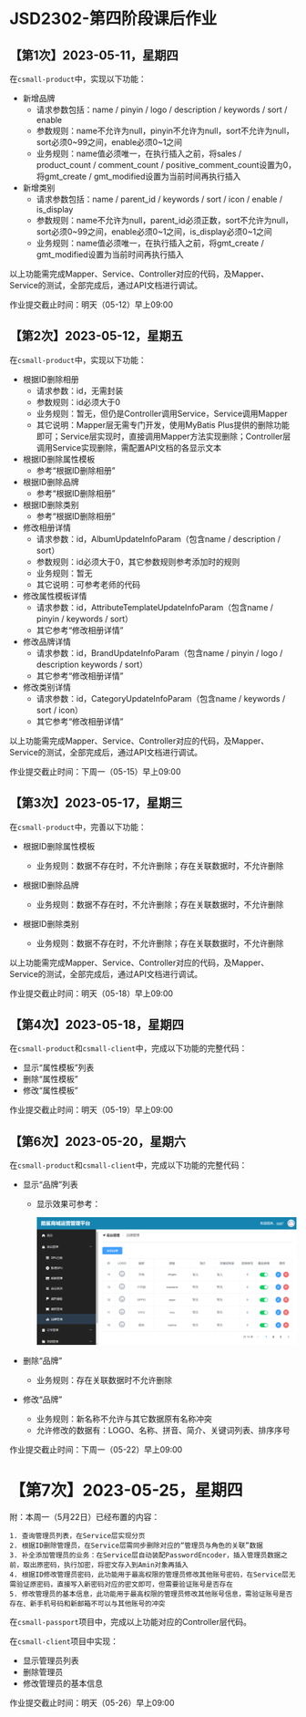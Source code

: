 # JSD2302-第四阶段课后作业

## 【第1次】2023-05-11，星期四

在`csmall-product`中，实现以下功能：

- 新增品牌
  - 请求参数包括：name / pinyin / logo / description / keywords / sort / enable
  - 参数规则：name不允许为null，pinyin不允许为null，sort不允许为null，sort必须0~99之间，enable必须0~1之间
  - 业务规则：name值必须唯一，在执行插入之前，将sales / product_count / comment_count / positive_comment_count设置为0，将gmt_create / gmt_modified设置为当前时间再执行插入
- 新增类别
  - 请求参数包括：name / parent_id / keywords / sort / icon / enable / is_display
  - 参数规则：name不允许为null，parent_id必须正数，sort不允许为null，sort必须0~99之间，enable必须0~1之间，is_display必须0~1之间
  - 业务规则：name值必须唯一，在执行插入之前，将gmt_create / gmt_modified设置为当前时间再执行插入

以上功能需完成Mapper、Service、Controller对应的代码，及Mapper、Service的测试，全部完成后，通过API文档进行调试。

作业提交截止时间：明天（05-12）早上09:00

## 【第2次】2023-05-12，星期五

在`csmall-product`中，实现以下功能：

- 根据ID删除相册
  - 请求参数：id，无需封装
  - 参数规则：id必须大于0
  - 业务规则：暂无，但仍是Controller调用Service，Service调用Mapper
  - 其它说明：Mapper层无需专门开发，使用MyBatis Plus提供的删除功能即可；Service层实现时，直接调用Mapper方法实现删除；Controller层调用Service实现删除，需配置API文档的各显示文本
- 根据ID删除属性模板
  - 参考“根据ID删除相册”
- 根据ID删除品牌
  - 参考“根据ID删除相册”
- 根据ID删除类别
  - 参考“根据ID删除相册”
- 修改相册详情
  - 请求参数：id，AlbumUpdateInfoParam（包含name / description / sort）
  - 参数规则：id必须大于0，其它参数规则参考添加时的规则
  - 业务规则：暂无
  - 其它说明：可参考老师的代码
- 修改属性模板详情
  - 请求参数：id，AttributeTemplateUpdateInfoParam（包含name / pinyin / keywords / sort）
  - 其它参考“修改相册详情”
- 修改品牌详情
  - 请求参数：id，BrandUpdateInfoParam（包含name / pinyin / logo / description keywords / sort）
  - 其它参考“修改相册详情”
- 修改类别详情
  - 请求参数：id，CategoryUpdateInfoParam（包含name / keywords / sort / icon）
  - 其它参考“修改相册详情”

以上功能需完成Mapper、Service、Controller对应的代码，及Mapper、Service的测试，全部完成后，通过API文档进行调试。

作业提交截止时间：下周一（05-15）早上09:00

## 【第3次】2023-05-17，星期三

在`csmall-product`中，完善以下功能：

- 根据ID删除属性模板
  - 业务规则：数据不存在时，不允许删除；存在关联数据时，不允许删除

- 根据ID删除品牌
  - 业务规则：数据不存在时，不允许删除；存在关联数据时，不允许删除
- 根据ID删除类别
  - 业务规则：数据不存在时，不允许删除；存在关联数据时，不允许删除

以上功能需完成Mapper、Service、Controller对应的代码，及Mapper、Service的测试，全部完成后，通过API文档进行调试。

作业提交截止时间：明天（05-18）早上09:00

## 【第4次】2023-05-18，星期四

在`csmall-product`和`csmall-client`中，完成以下功能的完整代码：

- 显示“属性模板”列表
- 删除“属性模板”
- 修改“属性模板”

作业提交截止时间：明天（05-19）早上09:00

## 【第6次】2023-05-20，星期六

在`csmall-product`和`csmall-client`中，完成以下功能的完整代码：

- 显示“品牌”列表

  - 显示效果可参考：

    ![image-20230520175108564](assets/image-20230520175108564.png)

- 删除“品牌”

  - 业务规则：存在关联数据时不允许删除

- 修改“品牌”

  - 业务规则：新名称不允许与其它数据原有名称冲突
  - 允许修改的数据有：LOGO、名称、拼音、简介、关键词列表、排序序号


作业提交截止时间：下周一（05-22）早上09:00

# 【第7次】2023-05-25，星期四

附：本周一（5月22日）已经布置的内容：

```
1. 查询管理员列表，在Service层实现分页
2. 根据ID删除管理员，在Service层需同步删除对应的“管理员与角色的关联”数据
3. 补全添加管理员的业务：在Service层自动装配PasswordEncoder，插入管理员数据之前，取出原密码，执行加密，将密文存入到Amin对象再插入
4. 根据ID修改管理员密码，此功能用于最高权限的管理员修改其他账号密码，在Service层无需验证原密码，直接写入新密码对应的密文即可，但需要验证账号是否存在
5. 修改管理员的基本信息，此功能用于最高权限的管理员修改其他账号信息，需验证账号是否存在、新手机号码和新邮箱不可以与其他账号的冲突
```

在`csmall-passport`项目中，完成以上功能对应的Controller层代码。

在`csmall-client`项目中实现：

- 显示管理员列表
- 删除管理员
- 修改管理员的基本信息

作业提交截止时间：明天（05-26）早上09:00







